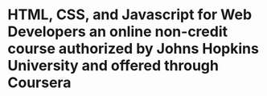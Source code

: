 
# HTML, CSS, and Javascript for Web Developers an online non-credit course authorized by Johns Hopkins University and offered through Coursera
